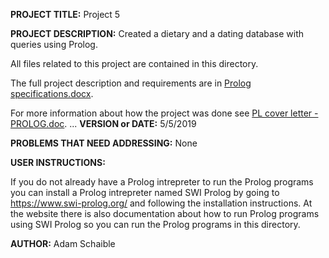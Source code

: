 **PROJECT TITLE:** Project 5

**PROJECT DESCRIPTION:**
Created a dietary and a dating database with queries using Prolog.

All files related to this project are contained in this directory.

The full project description and requirements are in [Prolog specifications.docx](https://github.com/AdamSchaible/MSU_Denver/blob/master/CS%203210%20Principles%20of%20Prog.%20Languages%20(Spring%202019)/Project%205/Prolog%20specifications.docx).

For more information about how the project was done see [PL cover letter - PROLOG.doc](https://github.com/AdamSchaible/MSU_Denver/blob/master/CS%203210%20Principles%20of%20Prog.%20Languages%20(Spring%202019)/Project%205/PL%20cover%20letter%20-%20PROLOG.doc).
...
**VERSION or DATE:** 5/5/2019

**PROBLEMS THAT NEED ADDRESSING:** None

**USER INSTRUCTIONS:** 

If you do not already have a Prolog intrepreter to run the Prolog programs you can install a Prolog intrepreter named SWI Prolog by going to https://www.swi-prolog.org/ and following the installation instructions. At the website there is also documentation about how to run Prolog programs using SWI Prolog so you can run the Prolog programs in this directory.

**AUTHOR:** Adam Schaible
